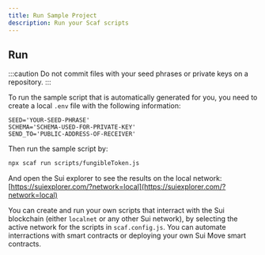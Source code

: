 ```yaml
---
title: Run Sample Project
description: Run your Scaf scripts
---
```


## Run

:::caution
Do not commit files with your seed phrases or private keys on a repository.
:::

To run the sample script that is automatically generated for you,
you need to create a local `.env` file with the  following information:

```
SEED='YOUR-SEED-PHRASE'
SCHEMA='SCHEMA-USED-FOR-PRIVATE-KEY'
SEND_TO='PUBLIC-ADDRESS-OF-RECEIVER'
```

Then run the sample script by:

```bash
npx scaf run scripts/fungibleToken.js
```

And open the Sui explorer to see the results on the local network:
[https://suiexplorer.com/?network=local](https://suiexplorer.com/?network=local)

You can create and run your own scripts that interract with the Sui blockchain (either
`localnet` or any other Sui network), by selecting the active network for the scripts
in `scaf.config.js`. You can automate interractions with smart contracts or deploying
your own Sui Move smart contracts.